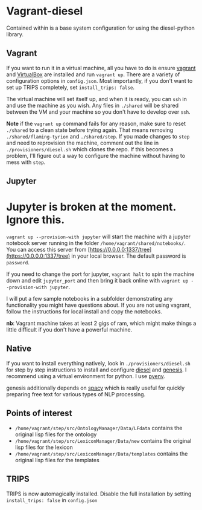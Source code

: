 # Vagrant-diesel

Contained within is a base system configuration for using the diesel-python
library.  

## Vagrant

If you want to run it in a virtual machine, all you have to do is
ensure [vagrant](https://www.vagrantup.com) and [VirtualBox](https://www.virtualbox.org)
are installed and run `vagrant up`.  There are a variety of configuration options in `config.json`.
Most importantly, if you don't want to set up TRIPS completely, set `install_trips: false`.

The virtual machine will set itself up, and when it is ready, you can `ssh` in and
use the machine as you wish.  Any files in `./shared` will be shared between the
VM and your machine so you don't have to develop over `ssh`.

**Note** if the `vagrant up` command fails for any reason, make sure to reset `./shared` to a clean state
before trying again.  That means removing `./shared/flaming-tyrion` and `./shared/step`.  If you made changes
to `step` and need to reprovision the machine, comment out the line in `./provisioners/diesel.sh` which clones
the repo.  If this becomes a problem, I'll figure out a way to configure the machine without having to mess with
`step`.

## Jupyter

# Jupyter is broken at the moment.  Ignore this.

`vagrant up --provision-with jupyter` will start the machine with a jupyter notebook server running
in the folder `/home/vagrant/shared/notebooks/`.  You can access this server from [https://0.0.0.0:1337/tree](https://0.0.0.0:1337/tree) in your local browser.  The default password is `password`.

If you need to change the port for jupyter, `vagrant halt` to spin the machine down and edit `jupyter_port` and then bring it back online with `vagrant up --provision-with jupyter`.

I will put a few sample notebooks in a subfolder demonstrating any functionality you might have questions about.
If you are not using vagrant, follow the instructions for local install and copy the notebooks.

**nb**: Vagrant machine takes at least 2 gigs of ram, which might make things
a little difficult if you don't have a powerful machine.

## Native

If you want to install everything natively, look in `./provisioners/diesel.sh`
for step by step instructions to install and configure 
[diesel](http://www.github.com/mrmechko/diesel-python) and [genesis](http://github.com/mrmechko/genesis).
I recommend using a virtual environment for python.  I use [pyenv](http://github.com/pyenv/pyenv).

genesis additionally depends on [spacy](http://spacy.io) which is really useful for quickly preparing free text
for various types of NLP processing.

## Points of interest

* `/home/vagrant/step/src/OntologyManager/Data/LFdata` contains the original lisp files for the ontology
* `/home/vagrant/step/src/LexiconManager/Data/new` contains the original lisp files for the lexicon
* `/home/vagrant/step/src/LexiconManager/Data/templates` contains the original lisp files for the templates

## TRIPS

TRIPS is now automagically installed.  Disable the full installation by setting `install_trips: false` in `config.json`
